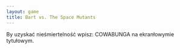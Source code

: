 ```yaml
---
layout: game
title: Bart vs. The Space Mutants
---
```


By uzyskać nieśmiertelność wpisz: COWABUNGA na ekranłowymie 
tytułowym.

